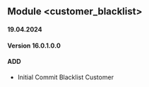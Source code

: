 ## Module <customer_blacklist>

#### 19.04.2024
#### Version 16.0.1.0.0
#### ADD
- Initial Commit  Blacklist Customer
